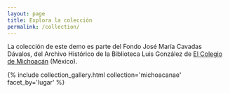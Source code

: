 ```yaml
---
layout: page
title: Explora la colección
permalink: /collection/
---
```



La colección de este demo es parte del Fondo José María Cavadas Dávalos, del Archivo Histórico de la Biblioteca Luis González de [El Colegio de Michoacán](https://www.colmich.edu.mx/) (México).


{% include collection_gallery.html collection='michoacanae' facet_by='lugar' %}
